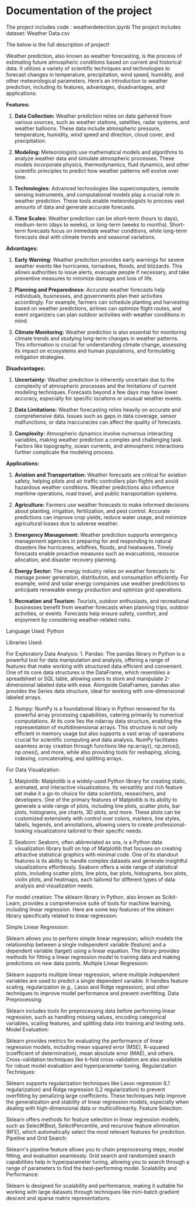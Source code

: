# Documentation of the project

The project includes code : weatherdetection.ipynb
The project includes dataset: Weather Data.csv

The below is the full description of project!

Weather prediction, also known as weather forecasting, is the process of estimating future atmospheric conditions based on current and historical data. It utilizes a variety of scientific techniques and technologies to forecast changes in temperature, precipitation, wind speed, humidity, and other meteorological parameters. Here’s an introduction to weather prediction, including its features, advantages, disadvantages, and applications:

**Features:**

1. **Data Collection:** Weather prediction relies on data gathered from various sources, such as weather stations, satellites, radar systems, and weather balloons. These data include atmospheric pressure, temperature, humidity, wind speed and direction, cloud cover, and precipitation.

2. **Modeling:** Meteorologists use mathematical models and algorithms to analyze weather data and simulate atmospheric processes. These models incorporate physics, thermodynamics, fluid dynamics, and other scientific principles to predict how weather patterns will evolve over time.

3. **Technologies:** Advanced technologies like supercomputers, remote sensing instruments, and computational models play a crucial role in weather prediction. These tools enable meteorologists to process vast amounts of data and generate accurate forecasts.

4. **Time Scales:** Weather prediction can be short-term (hours to days), medium-term (days to weeks), or long-term (weeks to months). Short-term forecasts focus on immediate weather conditions, while long-term forecasts deal with climate trends and seasonal variations.

**Advantages:**

1. **Early Warning:** Weather prediction provides early warnings for severe weather events like hurricanes, tornadoes, floods, and blizzards. This allows authorities to issue alerts, evacuate people if necessary, and take preventive measures to minimize damage and loss of life.

2. **Planning and Preparedness:** Accurate weather forecasts help individuals, businesses, and governments plan their activities accordingly. For example, farmers can schedule planting and harvesting based on weather predictions, airlines can optimize flight routes, and event organizers can plan outdoor activities with weather conditions in mind.

3. **Climate Monitoring:** Weather prediction is also essential for monitoring climate trends and studying long-term changes in weather patterns. This information is crucial for understanding climate change, assessing its impact on ecosystems and human populations, and formulating mitigation strategies.

**Disadvantages:**

1. **Uncertainty:** Weather prediction is inherently uncertain due to the complexity of atmospheric processes and the limitations of current modeling techniques. Forecasts beyond a few days may have lower accuracy, especially for specific locations or unusual weather events.

2. **Data Limitations:** Weather forecasting relies heavily on accurate and comprehensive data. Issues such as gaps in data coverage, sensor malfunctions, or data inaccuracies can affect the quality of forecasts.

3. **Complexity:** Atmospheric dynamics involve numerous interacting variables, making weather prediction a complex and challenging task. Factors like topography, ocean currents, and atmospheric interactions further complicate the modeling process.

**Applications:**

1. **Aviation and Transportation:** Weather forecasts are critical for aviation safety, helping pilots and air traffic controllers plan flights and avoid hazardous weather conditions. Weather predictions also influence maritime operations, road travel, and public transportation systems.

2. **Agriculture:** Farmers use weather forecasts to make informed decisions about planting, irrigation, fertilization, and pest control. Accurate predictions can improve crop yields, reduce water usage, and minimize agricultural losses due to adverse weather.

3. **Emergency Management:** Weather prediction supports emergency management agencies in preparing for and responding to natural disasters like hurricanes, wildfires, floods, and heatwaves. Timely forecasts enable proactive measures such as evacuations, resource allocation, and disaster recovery planning.

4. **Energy Sector:** The energy industry relies on weather forecasts to manage power generation, distribution, and consumption efficiently. For example, wind and solar energy companies use weather predictions to anticipate renewable energy production and optimize grid operations.

5. **Recreation and Tourism:** Tourists, outdoor enthusiasts, and recreational businesses benefit from weather forecasts when planning trips, outdoor activities, or events. Forecasts help ensure safety, comfort, and enjoyment by considering weather-related risks.

Language Used: Python

Libraries Used:

For Exploratory Data Analysis:
    1. Pandas: The pandas library in Python is a powerful tool for data manipulation and analysis, offering a range of features that make working with structured data efficient and convenient. One of its core data structures is the DataFrame, which resembles a spreadsheet or SQL table, allowing users to store and manipulate 2-dimensional labeled data with ease. Alongside DataFrames, pandas also provides the Series data structure, ideal for working with one-dimensional labeled arrays.

  2. Numpy: NumPy is a foundational library in Python renowned for its powerful array processing capabilities, catering primarily to numerical computations. At its core lies the ndarray data structure, enabling the representation of multidimensional arrays. This structure is not only efficient in memory usage but also supports a vast array of operations crucial for scientific computing and data analysis. NumPy facilitates seamless array creation through functions like np.array(), np.zeros(), np.ones(), and more, while also providing tools for reshaping, slicing, indexing, concatenating, and splitting arrays.

For Data Visualization:
   1. Matplotlib: Matplotlib is a widely-used Python library for creating static, animated, and interactive visualizations. Its versatility and rich feature set make it a go-to choice for data scientists, researchers, and developers. One of the primary features of Matplotlib is its ability to generate a wide range of plots, including line plots, scatter plots, bar plots, histograms, pie charts, 3D plots, and more. These plots can be customized extensively with control over colors, markers, line styles, labels, legends, and annotations, allowing users to create professional-looking visualizations tailored to their specific needs.

   2. Seaborn: Seaborn, often abbreviated as sns, is a Python data visualization library built on top of Matplotlib that focuses on creating attractive statistical graphics with minimal code. One of its standout features is its ability to handle complex datasets and generate insightful visualizations effortlessly. Seaborn offers a wide range of statistical plots, including scatter plots, line plots, bar plots, histograms, box plots, violin plots, and heatmaps, each tailored for different types of data analysis and visualization needs.

For model creation:
  The sklearn library in Python, also known as Scikit-Learn, provides a comprehensive suite of tools for machine learning, including linear regression. Here are some key features of the sklearn library specifically related to linear regression:

Simple Linear Regression:

Sklearn allows you to perform simple linear regression, which models the relationship between a single independent variable (feature) and a dependent variable (target) using a linear equation.
The library provides methods for fitting a linear regression model to training data and making predictions on new data points.
Multiple Linear Regression:

Sklearn supports multiple linear regression, where multiple independent variables are used to predict a single dependent variable.
It handles feature scaling, regularization (e.g., Lasso and Ridge regression), and other techniques to improve model performance and prevent overfitting.
Data Preprocessing:

Sklearn includes tools for preprocessing data before performing linear regression, such as handling missing values, encoding categorical variables, scaling features, and splitting data into training and testing sets.
Model Evaluation:

Sklearn provides metrics for evaluating the performance of linear regression models, including mean squared error (MSE), R-squared (coefficient of determination), mean absolute error (MAE), and others.
Cross-validation techniques like k-fold cross-validation are also available for robust model evaluation and hyperparameter tuning.
Regularization Techniques:

Sklearn supports regularization techniques like Lasso regression (L1 regularization) and Ridge regression (L2 regularization) to prevent overfitting by penalizing large coefficients.
These techniques help improve the generalization and stability of linear regression models, especially when dealing with high-dimensional data or multicollinearity.
Feature Selection:

Sklearn offers methods for feature selection in linear regression models, such as SelectKBest, SelectPercentile, and recursive feature elimination (RFE), which automatically select the most relevant features for prediction.
Pipeline and Grid Search:

Sklearn's pipeline feature allows you to chain preprocessing steps, model fitting, and evaluation seamlessly.
Grid search and randomized search capabilities help in hyperparameter tuning, allowing you to search through a range of parameters to find the best-performing model.
Scalability and Performance:

Sklearn is designed for scalability and performance, making it suitable for working with large datasets through techniques like mini-batch gradient descent and sparse matrix representations.
